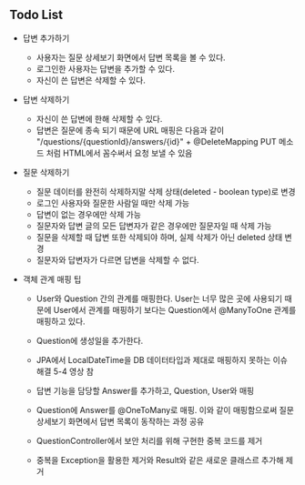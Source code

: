 ## Todo List
- 답변 추가하기
    - 사용자는 질문 상세보기 화면에서 답변 목록을 볼 수 있다.
    - 로그인한 사용자는 답변을 추가할 수 있다.
    - 자신이 쓴 답변은 삭제할 수 있다.
    
- 답변 삭제하기
    - 자신이 쓴 답변에 한해 삭제할 수 있다.
    - 답변은 질문에 종속 되기 때문에 URL 매핑은 다음과 같이
        "/questions/{questionId}/answers/{id}" + @DeleteMapping
        PUT 메소드 처럼 HTML에서 꼼수써서 요청 보낼 수 있음
        
- 질문 삭제하기
    - 질문 데이터를 완전히 삭제하지말 삭제 상태(deleted - boolean type)로 변경
    - 로그인 사용자와 질문한 사람일 때만 삭제 가능
    - 답변이 없는 경우에만 삭제 가능
    - 질문자와 답변 글의 모든 답변자가 같은 경우에만 질문자일 때 삭제 가능
    - 질문을 삭제할 때 답변 또한 삭제되야 하며, 실제 삭제가 아닌 deleted 상태 변경
    - 질문자와 답변자가 다르면 답변을 삭제할 수 없다.
    
    
- 객체 관계 매핑 팁
    - User와 Question 간의 관계를 매핑한다. User는 너무 많은 곳에 사용되기 때문에 User에서 관계를 매핑하기 보다는 Question에서 @ManyToOne 관계를 매핑하고 있다.
    - Question에 생성일을 추가한다.
    - JPA에서 LocalDateTime을 DB 데이터타입과 제대로 매핑하지 못하는 이슈 해결
        5-4 영상 참
    - 답변 기능을 담당할 Answer를 추가하고, Question, User와 매핑
    - Question에 Answer를 @OneToMany로 매핑.
        이와 같이 매핑함으로써 질문 상세보기 화면에서 답변 목록이 동작하는 과정 공유
    
    - QuestionController에서 보안 처리를 위해 구현한 중복 코드를 제거
    - 중복을 Exception을 활용한 제거와 Result와 같은 새로운 클래스르 추가해 제거